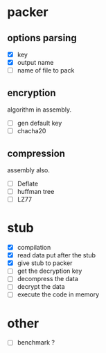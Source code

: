 # packer

## options parsing
 - [x] key  
 - [x] output name
 - [ ] name of file to pack

## encryption
 algorithm in assembly.
 - [ ] gen default key  
 - [ ] chacha20  

## compression
 assembly also.
 - [ ] Deflate  
 - [ ] huffman tree
 - [ ] LZ77

# stub 
 - [x] compilation  
 - [x] read data put after the stub  
 - [x] give stub to packer  
 - [ ] get the decryption key
 - [ ] decompress the data
 - [ ] decrypt the data
 - [ ] execute the code in memory

# other
 - [ ] benchmark ?  
